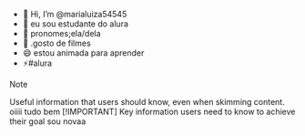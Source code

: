- 👋 Hi, I’m @marialuiza54545
- 👀 eu sou estudante do alura 
- 🌱 pronomes;ela/dela
- 💞️ .gosto de filmes
- 😄 estou animada para aprender
- ⚡#alura
> [!NOTE]
> Useful information that users should know, even when skimming content.
oiiii tudo bem
> [!IMPORTANT]
> Key information users need to know to achieve their goal
> sou novaa
